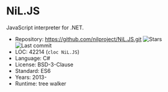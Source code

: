 # NiL.JS

JavaScript interpreter for .NET.

* Repository: https://github.com/nilproject/NiL.JS.git <img src="https://img.shields.io/github/stars/nilproject/NiL.JS?label=&style=flat-square" alt="Stars"><img src="https://img.shields.io/github/last-commit/nilproject/NiL.JS?label=&style=flat-square" alt="Last commit">
* LOC:        42214 (`cloc NiL.JS`)
* Language:   C#
* License:    BSD-3-Clause
* Standard:   ES6
* Years:      2013-
* Runtime:    tree walker
